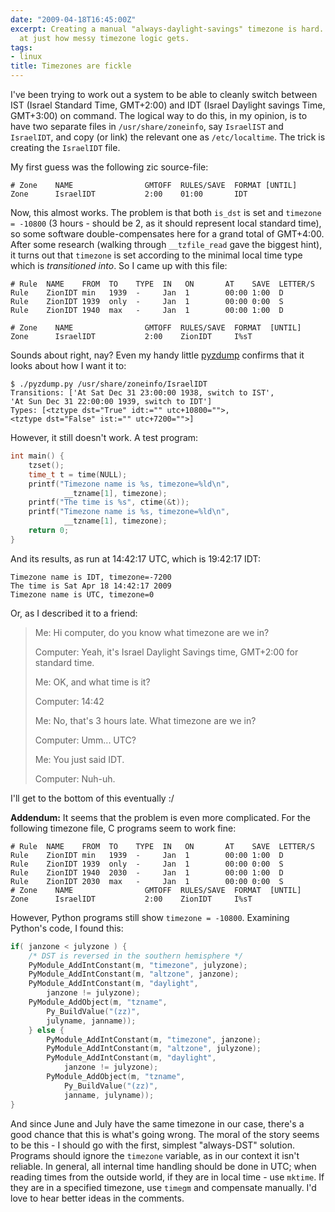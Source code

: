 ```yaml
---
date: "2009-04-18T16:45:00Z"
excerpt: Creating a manual "always-daylight-savings" timezone is hard. Let's peek
  at just how messy timezone logic gets.
tags:
- linux
title: Timezones are fickle
---
```


I've been trying to work out a system to be able to cleanly switch between IST
(Israel Standard Time, GMT+2:00) and IDT (Israel Daylight savings Time,
GMT+3:00) on command. The logical way to do this, in my opinion, is to have two
separate files in `/usr/share/zoneinfo`, say `IsraelIST` and
`IsraelIDT`, and copy (or link) the relevant one as
`/etc/localtime`. The trick is creating the `IsraelIDT` file.

My first guess was the following zic source-file:

```
# Zone    NAME                GMTOFF  RULES/SAVE  FORMAT [UNTIL]
Zone      IsraelIDT           2:00    01:00       IDT
```

Now, this almost works. The problem is that both `is_dst` is set and
`timezone = -10800` (3 hours - should be 2, as it should represent local
standard time), so some software double-compensates here for a grand total of
GMT+4:00. After some research (walking through `__tzfile_read` gave the
biggest hint), it turns out that `timezone` is set according to the
minimal local time type which is _transitioned into_. So I came up with
this file:

```
# Rule  NAME    FROM  TO    TYPE  IN   ON       AT    SAVE  LETTER/S
Rule    ZionIDT min   1939  -     Jan  1        00:00 1:00  D
Rule    ZionIDT 1939  only  -     Jan  1        00:00 0:00  S
Rule    ZionIDT 1940  max   -     Jan  1        00:00 1:00  D

# Zone    NAME                GMTOFF  RULES/SAVE  FORMAT  [UNTIL]
Zone      IsraelIDT           2:00    ZionIDT     I%sT
```

Sounds about right, nay? Even my handy little
[pyzdump](http://github.com/lutzky/pyzdump) confirms that it looks about how I
want it to:

```console
$ ./pyzdump.py /usr/share/zoneinfo/IsraelIDT
Transitions: ['At Sat Dec 31 23:00:00 1938, switch to IST',
'At Sun Dec 31 22:00:00 1939, switch to IDT']
Types: [<tztype dst="True" idt:="" utc+10800="">,
<tztype dst="False" ist:="" utc+7200="">]
```

However, it still doesn't work. A test program:

```cpp
int main() {
    tzset();
    time_t t = time(NULL);
    printf("Timezone name is %s, timezone=%ld\n",
            __tzname[1], timezone);
    printf("The time is %s", ctime(&t));
    printf("Timezone name is %s, timezone=%ld\n",
            __tzname[1], timezone);
    return 0;
}
```

And its results, as run at 14:42:17 UTC, which is 19:42:17 IDT:

```
Timezone name is IDT, timezone=-7200
The time is Sat Apr 18 14:42:17 2009
Timezone name is UTC, timezone=0
```

Or, as I described it to a friend:

> Me: Hi computer, do you know what timezone are we in?
>
> Computer: Yeah, it's Israel Daylight Savings time, GMT+2:00 for standard time.
>
> Me: OK, and what time is it?
>
> Computer: 14:42
>
> Me: No, that's 3 hours late. What timezone are we in?
>
> Computer: Umm... UTC?
>
> Me: You just said IDT.
>
> Computer: Nuh-uh.

I'll get to the bottom of this eventually :/

**Addendum:** It seems that the problem is even more complicated. For the
following timezone file, C programs seem to work fine:

```
# Rule  NAME    FROM  TO    TYPE  IN   ON       AT    SAVE  LETTER/S
Rule    ZionIDT min   1939  -     Jan  1        00:00 1:00  D
Rule    ZionIDT 1939  only  -     Jan  1        00:00 0:00  S
Rule    ZionIDT 1940  2030  -     Jan  1        00:00 1:00  D
Rule    ZionIDT 2030  max   -     Jan  1        00:00 0:00  S
# Zone    NAME                GMTOFF  RULES/SAVE  FORMAT  [UNTIL]
Zone      IsraelIDT           2:00    ZionIDT     I%sT
```

However, Python programs still show `timezone = -10800`. Examining
Python's code, I found this:

```cpp
if( janzone < julyzone ) {
    /* DST is reversed in the southern hemisphere */
    PyModule_AddIntConstant(m, "timezone", julyzone);
    PyModule_AddIntConstant(m, "altzone", janzone);
    PyModule_AddIntConstant(m, "daylight",
        janzone != julyzone);
    PyModule_AddObject(m, "tzname",
        Py_BuildValue("(zz)",
        julyname, janname));
    } else {
        PyModule_AddIntConstant(m, "timezone", janzone);
        PyModule_AddIntConstant(m, "altzone", julyzone);
        PyModule_AddIntConstant(m, "daylight",
            janzone != julyzone);
        PyModule_AddObject(m, "tzname",
            Py_BuildValue("(zz)",
            janname, julyname));
}
```

And since June and July have the same timezone in our case, there's a good
chance that this is what's going wrong. The moral of the story seems to be
this - I should go with the first, simplest "always-DST" solution. Programs
should ignore the `timezone` variable, as in our context it isn't reliable. In
general, all internal time handling should be done in UTC; when reading times
from the outside world, if they are in local time - use `mktime`. If
they are in a specified timezone, use `timegm` and compensate manually.
I'd love to hear better ideas in the comments.

